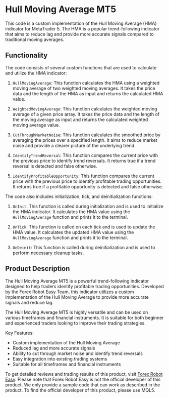 # Hull Moving Average MT5

This code is a custom implementation of the Hull Moving Average (HMA) indicator for MetaTrader 5. The HMA is a popular trend-following indicator that aims to reduce lag and provide more accurate signals compared to traditional moving averages.

## Functionality

The code consists of several custom functions that are used to calculate and utilize the HMA indicator:

1. `HullMovingAverage`: This function calculates the HMA using a weighted moving average of two weighted moving averages. It takes the price data and the length of the HMA as input and returns the calculated HMA value.

2. `WeightedMovingAverage`: This function calculates the weighted moving average of a given price array. It takes the price data and the length of the moving average as input and returns the calculated weighted moving average value.

3. `CutThroughMarketNoise`: This function calculates the smoothed price by averaging the prices over a specified length. It aims to reduce market noise and provide a clearer picture of the underlying trend.

4. `IdentifyTrendReversal`: This function compares the current price with the previous price to identify trend reversals. It returns true if a trend reversal is detected and false otherwise.

5. `IdentifyProfitableOpportunity`: This function compares the current price with the previous price to identify profitable trading opportunities. It returns true if a profitable opportunity is detected and false otherwise.

The code also includes initialization, tick, and deinitialization functions:

1. `OnInit`: This function is called during initialization and is used to initialize the HMA indicator. It calculates the HMA value using the `HullMovingAverage` function and prints it to the terminal.

2. `OnTick`: This function is called on each tick and is used to update the HMA value. It calculates the updated HMA value using the `HullMovingAverage` function and prints it to the terminal.

3. `OnDeinit`: This function is called during deinitialization and is used to perform necessary cleanup tasks.

## Product Description

The Hull Moving Average MT5 is a powerful trend-following indicator designed to help traders identify profitable trading opportunities. Developed by the Forex Robot Easy Team, this indicator utilizes a custom implementation of the Hull Moving Average to provide more accurate signals and reduce lag.

The Hull Moving Average MT5 is highly versatile and can be used on various timeframes and financial instruments. It is suitable for both beginner and experienced traders looking to improve their trading strategies.

Key Features:
- Custom implementation of the Hull Moving Average
- Reduced lag and more accurate signals
- Ability to cut through market noise and identify trend reversals
- Easy integration into existing trading systems
- Suitable for all timeframes and financial instruments

To get detailed reviews and trading results of this product, visit [Forex Robot Easy](https://forexroboteasy.com/forex-robot-review/hull-moving-average-mt5-review-your-key-to-profitable-trades/). Please note that Forex Robot Easy is not the official developer of this product. We only provide a sample code that can work as described in the product. To find the official developer of this product, please use MQL5.

